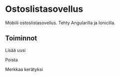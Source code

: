 # Ostoslistasovellus

Mobiili ostoslistasovellus. Tehty Angularilla ja Ionicilla. 

## Toiminnot

Lisää uusi

Poista

Merkkaa kerätyksi



